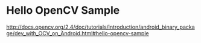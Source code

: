 # Hello OpenCV Sample

http://docs.opencv.org/2.4/doc/tutorials/introduction/android_binary_package/dev_with_OCV_on_Android.html#hello-opencv-sample